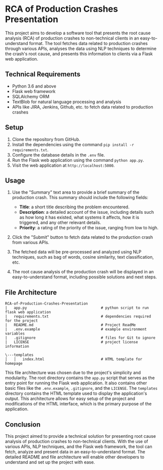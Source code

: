 # RCA of Production Crashes Presentation

This project aims to develop a software tool that presents the root cause analysis (RCA) of production crashes to non-technical clients in an easy-to-understand format. The tool fetches data related to production crashes through various APIs, analyses the data using NLP techniques to determine the crash's root cause, and presents this information to clients via a Flask web application.

## Technical Requirements

- Python 3.6 and above
- Flask web framework
- SQLAlchemy ORM
- TextBlob for natural language processing and analysis
- APIs like JIRA, Jenkins, Github, etc. to fetch data related to production crashes

## Setup

1. Clone the repository from GitHub.
2. Install the dependencies using the command `pip install -r requirements.txt`.
3. Configure the database details in the `.env` file.
4. Run the Flask web application using the command `python app.py`.
5. Visit the web application at `http://localhost:5000`.

## Usage

1. Use the "Summary" text area to provide a brief summary of the production crash. This summary should include the following fields:
   - **Title**: a short title describing the problem encountered.
   - **Description**: a detailed account of the issue, including details such as how long it has existed, what systems it affects, how it is triggered, and any other relevant details.
   - **Priority**: a rating of the priority of the issue, ranging from low to high.

2. Click the "Submit" button to fetch data related to the production crash from various APIs.
3. The fetched data will be pre-processed and analyzed using NLP techniques, such as bag of words, cosine similarity, text classification, etc.
4. The root cause analysis of the production crash will be displayed in an easy-to-understand format, including possible solutions and next steps.

## File Architecture
```
RCA-of-Production-Crashes-Presentation
|   app.py                                  # python script to run flask web application
|   requirements.txt                        # dependencies required for the project
|   README.md                               # Project ReadMe
|   .env.example                            # example environment variables
|   .gitignore                              # files for Git to ignore
|   LICENSE                                 # project license information

\---templates
│   │   index.html                          # HTML template for homepage
```

This file architecture was chosen due to the project's simplicity and modularity. The root directory contains the `app.py` script that serves as the entry point for running the Flask web application. It also contains other basic files like the `.env.example`, `.gitignore`, and the `LICENSE`. The `templates` directory contains the HTML template used to display the application's output. This architecture allows for easy setup of the project and modifications of the HTML interface, which is the primary purpose of the application.

## Conclusion

This project aimed to provide a technical solution for presenting root cause analysis of production crashes to non-technical clients. With the use of various APIs, NLP techniques, and the Flask web framework, the tool can fetch, analyze and present data in an easy-to-understand format. The detailed README and file architecture will enable other developers to understand and set up the project with ease.
